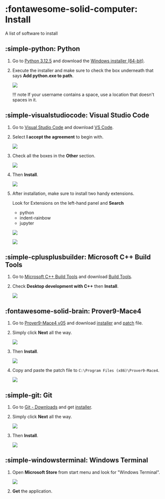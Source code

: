 # :fontawesome-solid-computer: Install

A list of software to install

## :simple-python: Python

<!-- prettier-ignore -->
1. Go to [Python 3.12.5](https://www.python.org/downloads/release/python-3125/) and download the [Windows installer (64-bit)](https://www.python.org/ftp/python/3.12.5/python-3.12.5-amd64.exe).

2. Execute the installer and make sure to check the box underneath that says **Add python.exe to path**.

    ![](./assets/python-install-1.png)

    !!! note
        If your username contains a space, use a location that doesn't spaces in it.

## :simple-visualstudiocode: Visual Studio Code

<!-- prettier-ignore -->
1. Go to [Visual Studio Code](https://code.visualstudio.com/) and download [VS Code](https://code.visualstudio.com/sha/download?build=stable&os=win32-x64-user).

2. Select **I accept the agreement** to begin with.

    ![](./assets/vscode-install-1.png)

3. Check all the boxes in the **Other** section.

    ![](./assets/vscode-install-2.png)

4. Then **Install**.

    ![](./assets/vscode-install-3.png)

5. After installation, make sure to install two handy extensions.

    Look for Extensions on the left-hand panel and **Search**

      - python
      - indent-rainbow
      - jupyter

    ![](./assets/vscode-install-4.png)

    ![](./assets/vscode-install-5.png)

## :simple-cplusplusbuilder: Microsoft C++ Build Tools

<!-- prettier-ignore -->
1. Go to [Microsoft C++ Build Tools](https://visualstudio.microsoft.com/visual-cpp-build-tools/) and download [Build Tools](https://aka.ms/vs/17/release/vs_BuildTools.exe).

2. Check **Desktop development with C++** then **Install**.

    ![](./assets/build-tools-install-1.png)

## :fontawesome-solid-brain: Prover9-Mace4

<!-- prettier-ignore -->
1. Go to [Prover9-Mace4 v05](https://www.cs.unm.edu/~mccune/prover9/gui/v05.html) and download [installer](https://www.cs.unm.edu/~mccune/prover9/gui/Prover9-Mace4-v05-setup.exe) and [patch](https://www.cs.unm.edu/~mccune/prover9/gui/MSVCP71.DLL) file.

2. Simply click **Next** all the way.

    ![](./assets/prover9-install-1.png)

3. Then **Install**.

    ![](./assets/prover9-install-2.png)

4. Copy and paste the patch file to `C:\Program Files (x86)\Prover9-Mace4`.

    ![](./assets/prover9-install-3.png)

## :simple-git: Git

<!-- prettier-ignore -->
1. Go to [Git - Downloads](https://git-scm.com/downloads) and get [installer](https://github.com/git-for-windows/git/releases/download/v2.44.0.windows.1/Git-2.44.0-64-bit.exe).

2. Simply click **Next** all the way.

    ![](./assets/git-install-1.png)

3. Then **Install**.

    ![](./assets/git-install-2.png)

## :simple-windowsterminal: Windows Terminal

<!-- prettier-ignore -->
1. Open **Microsoft Store** from start menu and look for "Windows Terminal".

    ![](./assets/windows-terminal.png)

2. **Get** the application.
